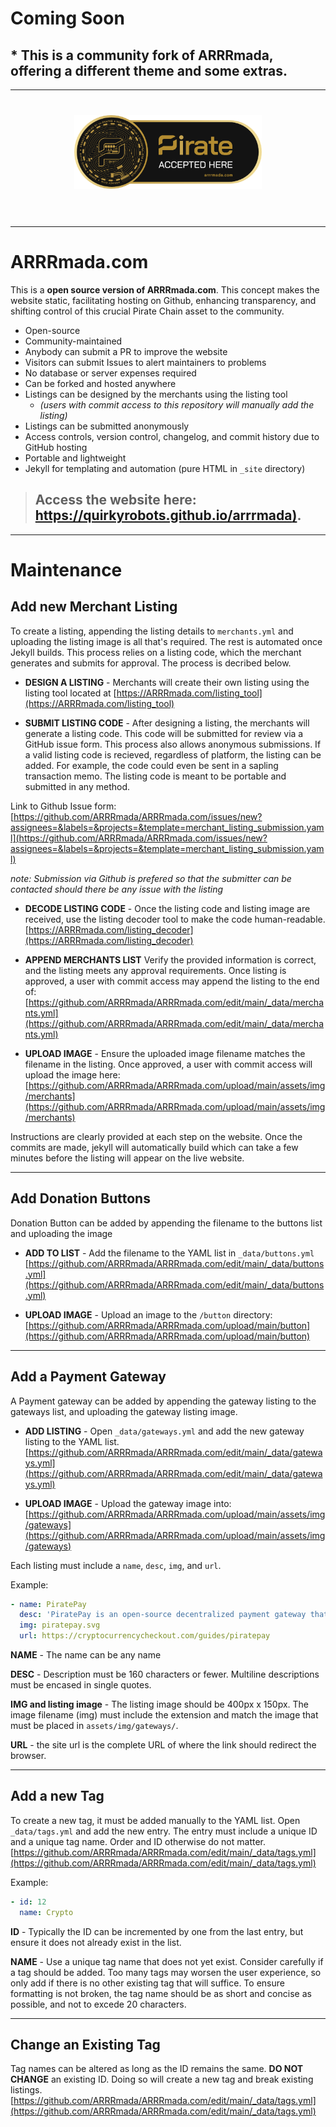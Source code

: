 # Coming Soon
## * This is a community fork of ARRRmada, offering a different theme and some extras.
---
<img src="https://raw.githubusercontent.com/PirateNetwork/mediakit/main/ARRRaccepted/pirateacceptedhere.png" style="width: 300px;margin:40px auto 60px;display:block;" />

---

# ARRRmada.com
This is a **open source version of ARRRmada.com**. This concept makes the website static, facilitating hosting on Github, enhancing transparency, and shifting control of this crucial Pirate Chain asset to the community.

* Open-source
* Community-maintained
* Anybody can submit a PR to improve the website
* Visitors can submit Issues to alert maintainers to problems
* No database or server expenses required
* Can be forked and hosted anywhere
* Listings can be designed by the merchants using the listing tool
    * *(users with commit access to this repository will manually add the listing)*
* Listings can be submitted anonymously
* Access controls, version control, changelog, and commit history due to GitHub hosting
* Portable and lightweight
* Jekyll for templating and automation (pure HTML in `_site` directory)

> ## Access the website here: [https://quirkyrobots.github.io/arrrmada)](https://quirkyrobots.github.io/arrrmada).

---

# Maintenance

## Add new Merchant Listing
To create a listing, appending the listing details to `merchants.yml` and uploading the listing image is all that's required. The rest is automated once Jekyll builds. This process relies on a listing code, which the merchant generates and submits for approval. The process is decribed below. 

* **DESIGN A LISTING** - Merchants will create their own listing using the listing tool located at [https://ARRRmada.com/listing_tool](https://ARRRmada.com/listing_tool)

* **SUBMIT LISTING CODE** - After designing a listing, the merchants will generate a listing code. This code will be submitted for review via a GitHub issue form. This process also allows anonymous submissions. If a valid listing code is recieved, regardless of platform, the listing can be added. For example, the code could even be sent in a sapling transaction memo. The listing code is meant to be portable and submitted in any method. 

Link to Github Issue form:
[https://github.com/ARRRmada/ARRRmada.com/issues/new?assignees=&labels=&projects=&template=merchant_listing_submission.yaml](https://github.com/ARRRmada/ARRRmada.com/issues/new?assignees=&labels=&projects=&template=merchant_listing_submission.yaml)

  *note: Submission via Github is prefered so that the submitter can be contacted should there be any issue with the listing*  

* **DECODE LISTING CODE** - Once the listing code and listing image are received, use the listing decoder tool to make the code human-readable. [https://ARRRmada.com/listing_decoder](https://ARRRmada.com/listing_decoder)

* **APPEND MERCHANTS LIST** Verify the provided information is correct, and the listing meets any approval requirements. Once listing is approved, a user with commit access may append the listing to the end of: 
[https://github.com/ARRRmada/ARRRmada.com/edit/main/_data/merchants.yml](https://github.com/ARRRmada/ARRRmada.com/edit/main/_data/merchants.yml)

* **UPLOAD IMAGE** - Ensure the uploaded image filename matches the filename in the listing. Once approved, a user with commit access will upload the image here:
[https://github.com/ARRRmada/ARRRmada.com/upload/main/assets/img/merchants](https://github.com/ARRRmada/ARRRmada.com/upload/main/assets/img/merchants)

Instructions are clearly provided at each step on the website. Once the commits are made, jekyll will automatically build which can take a few minutes before the listing will appear on the live website.

---

## Add Donation Buttons
Donation Button can be added by appending the filename to the buttons list and uploading the image

* **ADD TO LIST** - Add the filename to the YAML list in `_data/buttons.yml`
[https://github.com/ARRRmada/ARRRmada.com/edit/main/_data/buttons.yml](https://github.com/ARRRmada/ARRRmada.com/edit/main/_data/buttons.yml)

* **UPLOAD IMAGE** - Upload an image to the `/button` directory: 
[https://github.com/ARRRmada/ARRRmada.com/upload/main/button](https://github.com/ARRRmada/ARRRmada.com/upload/main/button)

---

## Add a Payment Gateway
A Payment gateway can be added by appending the gateway listing to the gateways list, and uploading the gateway listing image.

* **ADD LISTING** - Open `_data/gateways.yml` and add the new gateway listing to the YAML list. 
[https://github.com/ARRRmada/ARRRmada.com/edit/main/_data/gateways.yml](https://github.com/ARRRmada/ARRRmada.com/edit/main/_data/gateways.yml) 

* **UPLOAD IMAGE** - Upload the gateway image into:
[https://github.com/ARRRmada/ARRRmada.com/upload/main/assets/img/gateways](https://github.com/ARRRmada/ARRRmada.com/upload/main/assets/img/gateways) 

Each listing must include a `name`, `desc`, `img`, and `url`.

Example:
```yaml
- name: PiratePay
  desc: 'PiratePay is an open-source decentralized payment gateway that allows you to accept $ARRR on your websites and stores. PiratePay eliminates the need for a middleman and is built with the highest level of privacy and security in mind.'
  img: piratepay.svg
  url: https://cryptocurrencycheckout.com/guides/piratepay
```

**NAME** - The name can be any name

**DESC** - Description must be 160 characters or fewer. Multiline descriptions must be encased in single quotes.

**IMG and listing image** - The listing image should be 400px x 150px. The image filename (img) must include the extension and match the image that must be placed in `assets/img/gateways/`.

**URL** - the site url is the complete URL of where the link should redirect the browser.

---

## Add a new Tag
To create a new tag, it must be added manually to the YAML list. Open `_data/tags.yml` and add the new entry. The entry must include a unique ID and a unique tag name. Order and ID otherwise do not matter.
[https://github.com/ARRRmada/ARRRmada.com/edit/main/_data/tags.yml](https://github.com/ARRRmada/ARRRmada.com/edit/main/_data/tags.yml)

Example:
```yaml
- id: 12
  name: Crypto
```

**ID** - Typically the ID can be incremented by one from the last entry, but ensure it does not already exist in the list.

**NAME** - Use a unique tag name that does not yet exist. Consider carefully if a tag should be added. Too many tags may worsen the user experience, so only add if there is no other existing tag that will suffice. To ensure formatting is not broken, the tag name should be as short and concise as possible, and not to excede 20 characters.

---

## Change an Existing Tag
Tag names can be altered as long as the ID remains the same. **DO NOT CHANGE** an existing ID. Doing so will create a new tag and break existing listings.
[https://github.com/ARRRmada/ARRRmada.com/edit/main/_data/tags.yml](https://github.com/ARRRmada/ARRRmada.com/edit/main/_data/tags.yml)
